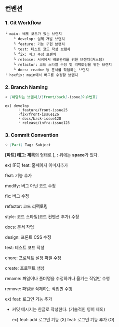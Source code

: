 ## **컨벤션**

### **1. Git Workflow**

```
└ main: 배포 코드가 있는 브랜치
    └ develop: 실제 개발 브랜치
    └ feature: 기능 구현 브랜치
    └ test: 테스트 코드 작성 브랜치
    └ fix: 버그 수정 브랜치
    └ release: 서버에서 배포관리를 위한 브랜치(커스텀)
    └ refactor: 코드 스타일 수정 및 리팩토링을 위한 브랜치
    └ docs: readme 등 문서를 작업하는 브랜치
└ hoxfix: main에서 버그를 수정할 브랜치
```

### **2. Branch Naming**

```markdown
⭐️ [해당하는 브랜치]/[front/back]-issue[이슈번호]
```

```
ex) develop
      └ feature/front-issue25
      └fix/front-issue126
      └ docs/back-issue128
      └ release/infra-issue123
```

### **3. Commit Convention**

```markdown
💡 [Part] Tag: Subject
```

**[파트] 태그: 제목**의 형태로 ], **:** 뒤에는 **space**가 있다.

ex) [FE] feat: 홈페이지 이미지추가


feat: 기능 추가

modify: 버그 아닌 코드 수정

fix: 버그 수정

refactor: 코드 리팩토링

style: 코드 스타일(코드 컨벤션 추가) 수정

docs: 문서 작업

design: 프론트 CSS 수정

test: 테스트 코드 작성

chore: 프로젝트 설정 파일 수정

create: 프로젝트 생성

rename: 파일이나 폴더명을 수정하거나 옮기는 작업만 수행

remove: 파일을 삭제하는 작업만 수행


ex) feat: 로그인 기능 추가

- 커밋 메시지는 한글로 작성한다. (기술적인 영어 제외)
    
    ex) feat: add 로그인 기능 (X) feat: 로그인 기능 추가 (O)
